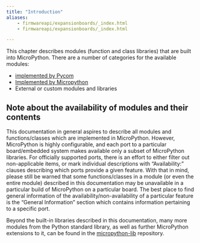 ```yaml
---
title: "Introduction"
aliases:
    - firmwareapi/expansionboards/_index.html
    - firmwareapi/expansionboards/_index.html

---
```


This chapter describes modules (function and class libraries) that are built into MicroPython. There are a number of categories for the available modules:

* [implemented by Pycom](/firmwareapi/pycom/)
* [Implemented by Micropython](/firmwareapi/micropython/)
* External or custom modules and libraries

## Note about the availability of modules and their contents

This documentation in general aspires to describe all modules and functions/classes which are implemented in MicroPython. However, MicroPython is highly configurable, and each port to a particular board/embedded system makes available only a subset of MicroPython libraries. For officially supported ports, there is an effort to either filter out non-applicable items, or mark individual descriptions with “Availability:” clauses describing which ports provide a given feature. With that in mind, please still be warned that some functions/classes in a module (or even the entire module) described in this documentation may be unavailable in a particular build of MicroPython on a particular board. The best place to find general information of the availability/non-availability of a particular feature is the “General Information” section which contains information pertaining to a specific port.

Beyond the built-in libraries described in this documentation, many more modules from the Python standard library, as well as further MicroPython extensions to it, can be found in the [micropython-lib](https://github.com/micropython/micropython-lib) repository.
